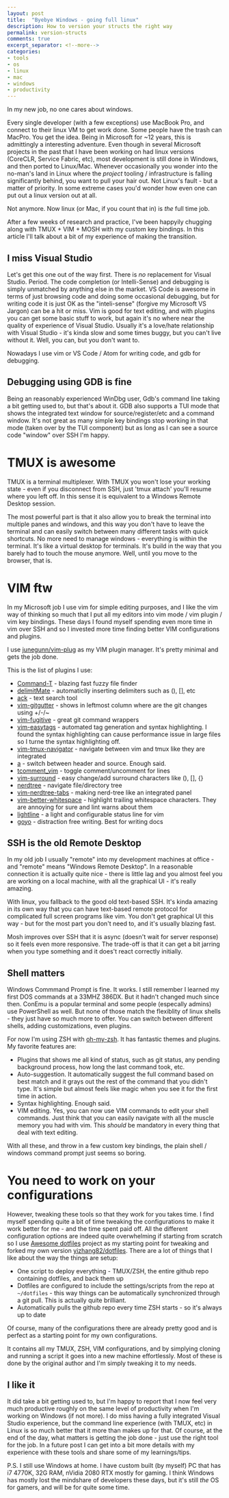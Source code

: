 ```yaml
---
layout: post
title:  "Byebye Windows - going full linux"
description: How to version your structs the right way
permalink: version-structs
comments: true
excerpt_separator: <!--more-->
categories:
- tools
- os
- linux
- mac
- windows
- productivity
---
```


In my new job, no one cares about windows.

Every single developer (with a few exceptions) use MacBook Pro, and connect to their linux VM to get work done. Some people have the trash can MacPro. You get the idea. Being in Microsoft for ~12 years, this is admittingly a interesting adventure. Even though in several Microsoft projects in the past that I have been working on had linux versions (CoreCLR, Service Fabric, etc), most development is still done in Windows, and then ported to Linux/Mac. Whenever occasionally you wonder into the no-man's land in Linux where the *project* tooling / infrastructure is falling significantly behind, you want to pull your hair out. Not Linux's fault - but a matter of priority. In some extreme cases you'd wonder how even one can put out a linux version out at all.

Not anymore. Now linux (or Mac, if you count that in) is *the* full time job. 

After a few weeks of research and practice, I've been happyily chugging along with TMUX + VIM + MOSH with my custom key bindings. In this article I'll talk about a bit of my experience of making the transition.

## I miss Visual Studio

Let's get this one out of the way first. There is *no* replacement for Visual Studio. Period. The code completion (or Intelli-Sense) and debugging is simply unmatched by anything else in the market. VS Code is awesome in terms of just browsing code and doing some occasional debugging, but for writing code it is just OK as the "inteli-sense" (forgive my Microsoft VS Jargon) can be a hit or miss. Vim is good for text editing, and with plugins you can get some basic stuff to work, but again it's no where near the quality of experience of Visual Studio. Usually it's a love/hate relationship with Visual Studio - it's kinda slow and some times buggy, but you can't live without it. Well, you can, but you don't want to. 

Nowadays I use vim or VS Code / Atom for writing code, and gdb for debugging.

## Debugging using GDB is fine

Being an reasonably experienced WinDbg user, Gdb's command line taking a bit getting used to, but that's about it. GDB also supports a TUI mode that shows the integrated text window for source/register/etc and a command window. It's not great as many simple key bindings stop working in that mode (taken over by the TUI component) but as long as I can see a source code "window" over SSH I'm happy.

# TMUX is awesome

TMUX is a terminal multiplexer. With TMUX you won't lose your working state - even if you disconnect from SSH, just 'tmux attach' you'll resume where you left off. In this sense it is equivalent to a Windows Remote Desktop session. 

The most powerful part is that it also allow you to break the terminal into multiple panes and windows, and this way you don't have to leave the terminal and can easily switch between many different tasks with quick shortcuts. No more need to manage windows - everything is within the terminal. It's like a virtual desktop for terminals. It's build in the way that you barely had to touch the mouse anymore. Well, until you move to the browser, that is. 

# VIM ftw

In my Microsoft job I use vim for simple editing purposes, and I like the vim way of thinking so much that I put all my editors into vim mode / vim plugin / vim key bindings.  These days I found myself spending even more time in vim over SSH and so I invested more time finding better VIM configurations and plugins. 

I use [junegunn/vim-plug](https://github.com/junegunn/vim-plug) as my VIM plugin manager. It's pretty minimal and gets the job done. 

This is the list of plugins I use:

* [Command-T](https://github.com/wincent/command-t) - blazing fast fuzzy file finder
* [delimitMate](https://github.com/Raimondi/delimitMate) - automaticlly inserting delimiters such as (), [], etc
* [ack](https://github.com/mileszs/ack.vim) - text search tool
* [vim-gitgutter](https://github.com/airblade/vim-gitgutter) - shows in leftmost column where are the git changes using +/-/~
* [vim-fugitive](https://github.com/tpope/vim-fugitive) - great git command wrappers
* [vim-easytags](https://github.com/xolox/vim-easytags) - automated tag generation and syntax highlighting. I found the syntax highlighting can cause performance issue in large files so I turne the syntax highlighting off.
* [vim-tmux-navigator](https://github.com/christoomey/vim-tmux-navigator) - navigate between vim and tmux like they are integrated
* [a](https://github.com/vim-scripts/a.vim) - switch between header and source. Enough said.
* [tcomment_vim](https://github.com/tomtom/tcomment_vim) - toggle comment/uncomment for lines
* [vim-surround](https://github.com/tpope/vim-surround) - easy change/add surround characters like (), [], {}
* [nerdtree](https://github.com/scrooloose/nerdtree) - navigate file/directory tree
* [vim-nerdtree-tabs](https://github.com/jistr/vim-nerdtree-tabs) - making nerd-tree like an integrated panel
* [vim-better-whitespace](https://github.com/ntpeters/vim-better-whitespace) - highlight trailing whitespace characters. They are annoying for sure and lint warns about them
* [lightline](https://github.com/itchyny/lightline.vim) - a light and configurable status line for vim
* [goyo](https://github.com/junegunn/goyo.vim) - distraction free writing. Best for writing docs

## SSH is the old Remote Desktop

In my old job I usually "remote" into my development machines at office - and "remote" means "Windows Remote Desktop". In a reasonable connection it is actually quite nice - there is little lag and you almost feel you are working on a local machine, with all the graphical UI - it's really amazing.

With linux, you fallback to the good old text-based SSH. It's kinda amazing in its own way that you can have text-based remote protocol for complicated full screen programs like vim. You don't get graphical UI this way - but for the most part you don't need to, and it's usually blazing fast. 

Mosh improves over SSH that it is async (doesn't wait for server response) so it feels even more responsive. The trade-off is that it can get a bit jarring when you type something and it does't react correctly initially.

## Shell matters 

Windows Commmand Prompt is fine. It works. I still remember I learned my first DOS commands at a 33MHZ 386DX. But it hadn't changed much since then. ConEmu is a popular terminal and some people (especally admins) use PowerShell as well. But none of those match the flexiblity of linux shells - they just have so much more to offer. You can switch between different shells, adding customizations, even plugins. 

For now I'm using ZSH with [oh-my-zsh](https://github.com/robbyrussell/oh-my-zsh). It has fantastic themes and plugins. My favorite features are:
* Plugins that shows me all kind of status, such as git status, any pending background process, how long the last command took, etc. 
* Auto-suggestion. It automatically suggest the full command based on best match and it grays out the rest of the command that you didn't type. It's simple but almost feels like magic when you see it for the first time in action. 
* Syntax highlighting. Enough said.
* VIM editing. Yes, you can now use VIM commands to edit your shell commands. Just think that you can easily navigate with all the muscle memory you had with vim. This *should* be mandatory in every thing that deal with text editing. 

With all these, and throw in a few custom key bindings, the plain shell / windows command prompt just seems so boring.

# You need to work on your configurations

However, tweaking these tools so that they work for you takes time. I find myself spending quite a bit of time tweaking the configurations to make it work better for me - and the time spent paid off. All the different configuration options are indeed quite overwhelming if starting from scratch so I use [Awesome dotfiles](https://github.com/Parth/dotfiles) project as my starting point for tweaking and forked my own version [yizhang82/dotfiles](https://github.com/yizhang82/dotfiles). There are a lot of things that I like about the way the things are setup:
  * One script to deploy everything - TMUX/ZSH, the entire github repo containing dotfiles, and back them up
  * Dotfiles are configured to include the settings/scripts from the repo at `~/dotfiles` - this way things can be automatically synchronized through a git pull. This is actually quite brilliant.  
  * Automatically pulls the github repo every time ZSH starts - so it's always up to date

Of course, many of the configurations there are already pretty good and is perfect as a starting point for my own configurations. 

It contains all my TMUX, ZSH, VIM configurations, and by simplying cloning and running a script it goes into a new machine effortlessly. Most of these is done by the original author and I'm simply tweaking it to my needs.

## I like it

It did take a bit getting used to, but I'm happy to report that I now feel very much productive roughly on the same level of productivity when I'm working on Windows (if not more). I do miss having a fully integrated Visual Studio experience, but the command line experience (with TMUX, etc) in Linux is so much better that it more than makes up for that. Of course, at the end of the day, what matters is getting the job done - just use the right tool for the job. In a future post I can get into a bit more details with my experience with these tools and share some of my learnings/tips. 

P.S. I still use Windows at home. I have custom built (by myself) PC that has i7 4770K, 32G RAM, nVidia 2080 RTX mostly for gaming. I think Windows has mostly lost the mindshare of developers these days, but it's still *the* OS for gamers, and will be for quite some time. 

